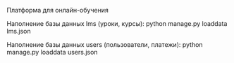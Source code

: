 Платформа для онлайн-обучения

Наполнение базы данных lms (уроки, курсы):
python manage.py loaddata lms.json 

Наполнение базы данных users (пользователи, платежи):
python manage.py loaddata users.json 

